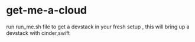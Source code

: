 # get-me-a-cloud
run run_me.sh  file to get a devstack in your fresh setup , 
this will bring up a devstack with cinder,swift
